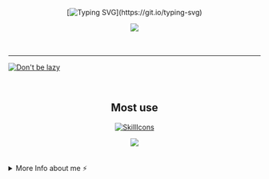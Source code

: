 <div align="center">

[![Typing SVG](https://readme-typing-svg.demolab.com?font=Nunito&weight=800&size=28&duration=3000&pause=1000&color=F791BF&center=true&width=460&lines=Hi!;Welcome+to+Cloudwhile+Profile!;Happy+Comes+From+Interests!)](https://git.io/typing-svg)



![](https://github-readme-stats.vercel.app/api?username=cloudwhile&theme=dracula)



<!--[![Top Langs](https://github-readme-stats.vercel.app/api/top-langs/?username=cloudwhile&layout=compact)](#)-->
</div>
<br/><hr/>
  
[![Don't be lazy](https://github-readme-activity-graph.vercel.app/graph?username=cloudwhile&theme=rogue&hide_border=true&custom_title=Working%20Times)](https://github.com/cloudwhile)

<!--[![Star History Chart](https://api.star-history.com/svg?repos=cloudwhile/tpcl&type=Timeline)](https://github.com/cloudwhile/tpcl)-->
<br/>
<div align="center">

## Most use
[![SkillIcons](https://skillicons.dev/icons?i=c,cpp,py,php,html,js,css,tailwind,vue,ts)](https://skillicons.dev) 

![](https://github-readme-stats.vercel.app/api/top-langs?username=cloudwhile&layout=compact&langs_count=8&theme=dracula)
</div>
<br/>
<details>
  <summary>More Info about me ⚡</summary>
  <br/>

<!--START_SECTION:waka-->
![Code Time](http://img.shields.io/badge/Code%20Time-150%20hrs%2010%20mins-blue)

![Lines of code](https://img.shields.io/badge/From%20Hello%20World%20I%27ve%20Written-34.4%20thousand%20lines%20of%20code-blue)

**I'm a Night 🦉** 

```text
🌞 Morning                23 commits          ██░░░░░░░░░░░░░░░░░░░░░░░   09.31 % 
🌆 Daytime                60 commits          ██████░░░░░░░░░░░░░░░░░░░   24.29 % 
🌃 Evening                163 commits         ████████████████░░░░░░░░░   65.99 % 
🌙 Night                  1 commits           ░░░░░░░░░░░░░░░░░░░░░░░░░   00.40 % 
```
📅 **I'm Most Productive on Friday** 

```text
Monday                   17 commits          ██░░░░░░░░░░░░░░░░░░░░░░░   06.88 % 
Tuesday                  17 commits          ██░░░░░░░░░░░░░░░░░░░░░░░   06.88 % 
Wednesday                48 commits          █████░░░░░░░░░░░░░░░░░░░░   19.43 % 
Thursday                 24 commits          ██░░░░░░░░░░░░░░░░░░░░░░░   09.72 % 
Friday                   63 commits          ██████░░░░░░░░░░░░░░░░░░░   25.51 % 
Saturday                 57 commits          ██████░░░░░░░░░░░░░░░░░░░   23.08 % 
Sunday                   21 commits          ██░░░░░░░░░░░░░░░░░░░░░░░   08.50 % 
```


📊 **This Week I Spent My Time On** 

```text
🕑︎ Time Zone: Asia/Shanghai

💬 Programming Languages: 
No Activity Tracked This Week

🔥 Editors: 
No Activity Tracked This Week
```

**I Mostly Code in Python** 

```text
Python                   2 repos             ██████░░░░░░░░░░░░░░░░░░░   25.00 % 
C++                      2 repos             ██████░░░░░░░░░░░░░░░░░░░   25.00 % 
Java                     1 repo              ███░░░░░░░░░░░░░░░░░░░░░░   12.50 % 
JavaScript               1 repo              ███░░░░░░░░░░░░░░░░░░░░░░   12.50 % 
Vue                      1 repo              ███░░░░░░░░░░░░░░░░░░░░░░   12.50 % 
```



**Timeline**

![Lines of Code chart](https://raw.githubusercontent.com/Cloudwhile/Cloudwhile/main/assets/bar_graph.png)


<!--END_SECTION:waka-->
</details>
